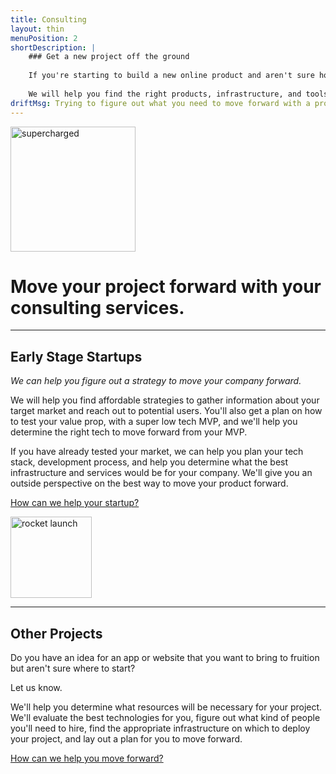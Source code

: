```yaml
---
title: Consulting
layout: thin
menuPosition: 2
shortDescription: |
    ### Get a new project off the ground
    
    If you're starting to build a new online product and aren't sure how to get started, we will make sure you have a solid plan to move forward.
    
    We will help you find the right products, infrastructure, and tools to move your project forward with the greatest possibility of success.
driftMsg: Trying to figure out what you need to move forward with a project? What can I do for you?
---
```


<div class="text-center">
    <img class="inline-block" src="{{'/images/superchargexhdpi.png'|relative_url}}" style="width: 200px" alt="supercharged">
    <h1>Move your project forward with your consulting services.</h1>
    <hr>
</div>

## Early Stage Startups

*We can help you figure out a strategy to move your company forward.*

We will help you find affordable strategies to gather information about your target market and reach out to potential users. You'll also get a plan on how to test your value prop, with a super low tech MVP, and we'll help you determine the right tech to move forward from your MVP.

If you have already tested your market, we can help you plan your tech stack, development process, and help you determine what the best infrastructure and services would be for your company. We'll give you an outside perspective on the best way to move your product forward.

<a href="#" class="drift-open-chat btn btn-primary" data-msg="Tell me more about your company! What are you building and what stage are you at?">How can we help your startup?</a>

<div class="spacer-50"></div>

<div class="text-center">
    <img class="inline-block" src="{{'/images/liftoffxhdpi.png'|relative_url}}" style="width: 130px" alt="rocket launch">
    <hr>
</div>

## Other Projects

Do you have an idea for an app or website that you want to bring to fruition but aren't sure where to start?

Let us know.

We'll help you determine what resources will be necessary for your project. We'll evaluate the best technologies for you, figure out what kind of people you'll need to hire, find the appropriate infrastructure on which to deploy your project, and lay out a plan for you to move forward.

<a href="#" class="drift-open-chat btn btn-primary" data-msg="Tell me more about your company or project! What are you building?">How can we help you move forward?</a>